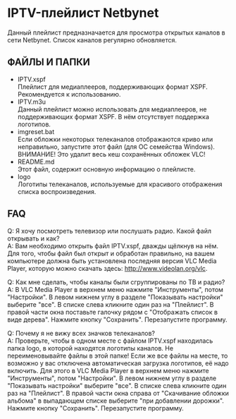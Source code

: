 # IPTV-плейлист Netbynet
Данный плейлист предназначается для просмотра открытых каналов в сети Netbynet. Список каналов регулярно обновляется.

## ФАЙЛЫ И ПАПКИ
* IPTV.xspf  
Плейлист для медиаплееров, поддерживающих формат XSPF. Рекомендуется к использованию.  
* IPTV.m3u  
Данный плейлист можно использовать для медиаплееров, не поддерживающих формат XSPF. В нём отсутствует поддержка логотипов.
* imgreset.bat  
Если обложки некоторых телеканалов отображаются криво или неправильно, запустите этот файл (для ОС семейства Windows).  
ВНИМАНИЕ! Это удалит весь кеш сохранённых обложек VLC!  
* README.md  
Этот файл, содержит основную информацию о плейлисте.  
* logo  
Логотипы телеканалов, используемые для красивого отображения списка воспроизведения.

##  FAQ
Q: Я хочу посмотреть телевизор или послушать радио. Какой файл открывать и как?  
A: Вам необходимо открыть файл IPTV.xspf, дважды щёлкнув на нём. Для того, чтобы файл был открыт и обработан правильно, на вашем компьютере должна быть установлена последняя версия VLC Media Player, которую можно скачать здесь: http://www.videolan.org/vlc.  

Q: Как мне сделать, чтобы каналы были сгруппированы по ТВ и радио?  
A: В VLC Media Player в верхнем меню нажмите "Инструменты", потом "Настройки". В левом нижнем углу в разделе "Показывать настройки" выберите "все". В списке слева кликните один раз на "Плейлист". В правой части окна поставьте галочку рядом с "Отображать список в виде дерева". Нажмите кнопку "Сохранить". Перезапустите программу.  

Q: Почему я не вижу всех значков телеканалов?  
A: Проверьте, чтобы в одном месте с файлом IPTV.xspf находилась папка logo, в которой находятся логотипы каналов. Не переименовывайте файлы в этой папке! Если же все файлы на месте, то возможно у вас отключена автоматическая загрузка логотипов, её надо включить. Для этого в VLC Media Player в верхнем меню нажмите "Инструменты", потом "Настройки". В левом нижнем углу в разделе "Показывать настройки" выберите "все". В списке слева кликните один раз на "Плейлист". В правой части окна справа от "Скачивание обложки альбома" в выпадающем списке выберите "при добавлении дорожки". Нажмите кнопку "Сохранить". Перезапустите программу.  
